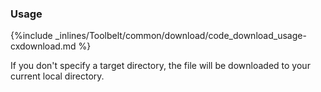 <!-- usedin: [ _legacy_docker/Toolbelt] - post: -->


### Usage

{%include _inlines/Toolbelt/common/download/code_download_usage-cxdownload.md %}

If you don't specify a target directory, the file will be downloaded to your current local directory.

